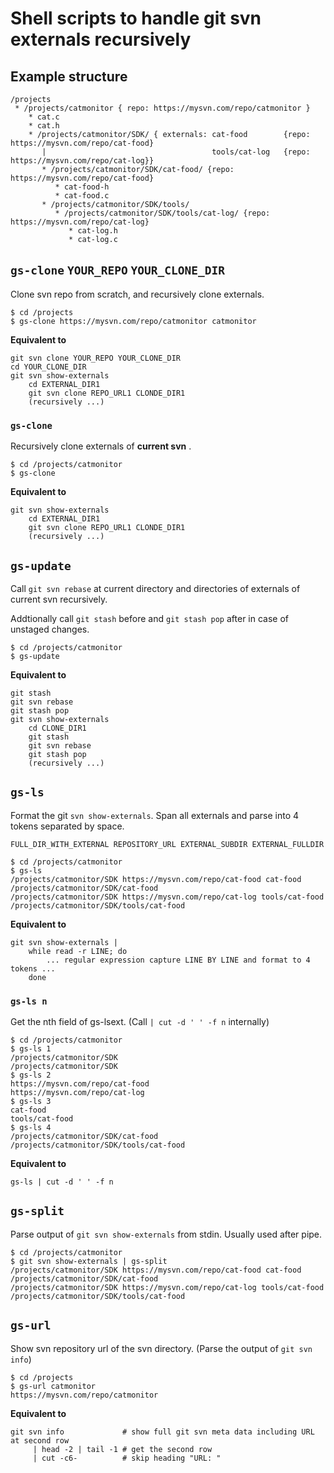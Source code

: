 # Shell scripts to handle git svn externals recursively


## Example structure

```
/projects
 * /projects/catmonitor { repo: https://mysvn.com/repo/catmonitor }
    * cat.c
    * cat.h
    * /projects/catmonitor/SDK/ { externals: cat-food        {repo: https://mysvn.com/repo/cat-food}
       |                                     tools/cat-log   {repo: https://mysvn.com/repo/cat-log}}
       * /projects/catmonitor/SDK/cat-food/ {repo: https://mysvn.com/repo/cat-food}
          * cat-food-h
          * cat-food.c
       * /projects/catmonitor/SDK/tools/
          * /projects/catmonitor/SDK/tools/cat-log/ {repo: https://mysvn.com/repo/cat-log}
             * cat-log.h
             * cat-log.c
```

## `gs-clone` `YOUR_REPO` `YOUR_CLONE_DIR`

Clone svn repo from scratch, and recursively clone externals.


```
$ cd /projects
$ gs-clone https://mysvn.com/repo/catmonitor catmonitor
```

**Equivalent to**
```
git svn clone YOUR_REPO YOUR_CLONE_DIR
cd YOUR_CLONE_DIR
git svn show-externals
	cd EXTERNAL_DIR1
	git svn clone REPO_URL1 CLONDE_DIR1
	(recursively ...)
```


### `gs-clone`

Recursively clone externals of **current svn** .

```
$ cd /projects/catmonitor
$ gs-clone
```

**Equivalent to**
```
git svn show-externals
	cd EXTERNAL_DIR1
	git svn clone REPO_URL1 CLONDE_DIR1
	(recursively ...)
```

## `gs-update`

Call `git svn rebase` at current directory and  directories of externals of current svn recursively.

Addtionally call `git stash` before and `git stash pop` after in case of unstaged changes.

```
$ cd /projects/catmonitor
$ gs-update
```

**Equivalent to**
```
git stash
git svn rebase
git stash pop
git svn show-externals
	cd CLONE_DIR1
	git stash
	git svn rebase
	git stash pop
	(recursively ...)
```

## `gs-ls`

Format the git `svn show-externals`. Span all externals and parse into 4 tokens separated by space.

    FULL_DIR_WITH_EXTERNAL REPOSITORY_URL EXTERNAL_SUBDIR EXTERNAL_FULLDIR

```
$ cd /projects/catmonitor
$ gs-ls
/projects/catmonitor/SDK https://mysvn.com/repo/cat-food cat-food /projects/catmonitor/SDK/cat-food
/projects/catmonitor/SDK https://mysvn.com/repo/cat-log tools/cat-food /projects/catmonitor/SDK/tools/cat-food
```

**Equivalent to**
```
git svn show-externals | 
	while read -r LINE; do
		... regular expression capture LINE BY LINE and format to 4 tokens ...
	done
```

### `gs-ls n`

Get the nth field of gs-lsext. (Call `| cut -d ' ' -f n` internally)


```
$ cd /projects/catmonitor
$ gs-ls 1
/projects/catmonitor/SDK
/projects/catmonitor/SDK
$ gs-ls 2
https://mysvn.com/repo/cat-food
https://mysvn.com/repo/cat-log
$ gs-ls 3
cat-food
tools/cat-food
$ gs-ls 4
/projects/catmonitor/SDK/cat-food
/projects/catmonitor/SDK/tools/cat-food
```


**Equivalent to**
```
gs-ls | cut -d ' ' -f n
```

## `gs-split`

Parse output of `git svn show-externals` from stdin. Usually used after pipe.

```
$ cd /projects/catmonitor
$ git svn show-externals | gs-split
/projects/catmonitor/SDK https://mysvn.com/repo/cat-food cat-food /projects/catmonitor/SDK/cat-food
/projects/catmonitor/SDK https://mysvn.com/repo/cat-log tools/cat-food /projects/catmonitor/SDK/tools/cat-food
```


## `gs-url`

Show svn repository url of the svn directory. (Parse the output of `git svn info`)

```
$ cd /projects
$ gs-url catmonitor
https://mysvn.com/repo/catmonitor
```

**Equivalent to**
```
git svn info 		     # show full git svn meta data including URL at second row
	 | head -2 | tail -1 # get the second row
	 | cut -c6- 	     # skip heading "URL: "
```


